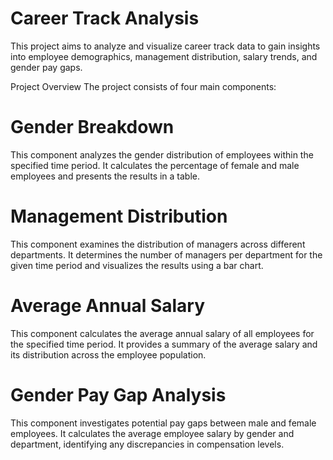 # Career Track Analysis

This project aims to analyze and visualize career track data to gain insights into employee demographics, management distribution, salary trends, and gender pay gaps.

Project Overview
The project consists of four main components:

# Gender Breakdown

This component analyzes the gender distribution of employees within the specified time period. It calculates the percentage of female and male employees and presents the results in a table.

# Management Distribution

This component examines the distribution of managers across different departments. It determines the number of managers per department for the given time period and visualizes the results using a bar chart.

# Average Annual Salary

This component calculates the average annual salary of all employees for the specified time period. It provides a summary of the average salary and its distribution across the employee population.

# Gender Pay Gap Analysis

This component investigates potential pay gaps between male and female employees. It calculates the average employee salary by gender and department, identifying any discrepancies in compensation levels.
